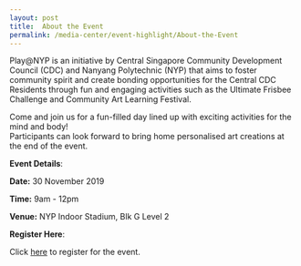 ```yaml
---
layout: post
title:  About the Event
permalink: /media-center/event-highlight/About-the-Event
---
```

Play@NYP is an initiative by Central Singapore Community Development Council (CDC) and Nanyang Polytechnic (NYP) that aims to foster community spirit and create bonding opportunities for the Central CDC Residents through fun and engaging activities such as the Ultimate Frisbee Challenge and Community Art Learning Festival. 

Come and join us for a fun-filled day lined up with exciting activities for the mind and body!  
Participants can look forward to bring home personalised art creations at the end of the event.

**Event Details**:

**Date:** 30 November 2019 

**Time:** 9am - 12pm 

**Venue:** NYP Indoor Stadium, Blk G Level 2 


<!--**Program Schedule**
Coming out Soon!
![](/images/Program_Schedule.jpg)
**Program Layout**
Coming out Soon!
![](/images/Program_Layout.jpg)-->

**Register Here**:

Click [here](https://form.gov.sg/5db7d90807f16e00125ea677) to register for the event. 

